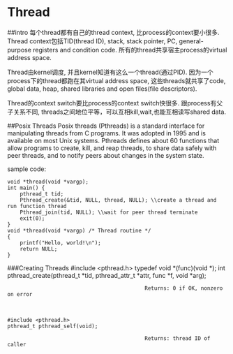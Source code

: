 # Thread

##intro
每个thread都有自己的thread context, 比process的context要小很多. Thread context包括TID(thread ID), stack, stack pointer, PC, general-purpose registers and condition code. 所有的thread共享宿主process的virtual address space.

Thread由kernel调度, 并且kernel知道有这么一个thread(通过PID). 因为一个process下的thread都跑在其virtual address space, 这些threads就共享了code, global data, heap, shared libraries and open files(file descriptors).

Thread的context switch要比process的context switch快很多. 跟process有父子关系不同, threads之间地位平等，可以互相kill,wait,也能互相读写shared data.

##Posix Threads
Posix threads (Pthreads) is a standard interface for manipulating threads from C programs. It was adopted in 1995 and is available on most Unix systems. Pthreads defines about 60 functions that allow programs to create, kill, and reap threads, to share data safely with peer threads, and to notify peers about changes in the system state.

sample code:

    void *thread(void *vargp);
    int main() {
        pthread_t tid;
        Pthread_create(&tid, NULL, thread, NULL); \\create a thread and run function thread
        Pthread_join(tid, NULL); \\wait for peer thread terminate
        exit(0);
    }
    void *thread(void *vargp) /* Thread routine */
    {
        printf("Hello, world!\n");
        return NULL;
    }

###Creating Threads
    #include <pthread.h>
    typedef void *(func)(void *);
    int pthread_create(pthread_t *tid, pthread_attr_t *attr, func *f, void *arg);
    
                                                Returns: 0 if OK, nonzero on error
<br />

    #include <pthread.h> 
    pthread_t pthread_self(void);
    
                                                Returns: thread ID of caller

